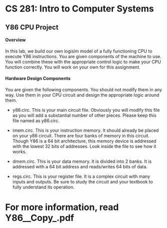 # CS 281: Intro to Computer Systems

## Y86 CPU Project

#### Overview

In this lab, we build our own logisim model of a fully functioning CPU to execute Y86 instructions. You
are given components of the machine to use. You will combine these with the appropriate control logic to
make your CPU function correctly. You will work on your own for this assignment.

#### Hardware Design Components

You are given the following components. You should not modify them in any way. Use them in your CPU
circuit and design the appropriate logic around them.

* y86.circ. This is your main circuit file. Obviously you will modify this file as you will add a substantial
number of other pieces. Please keep this file named as y86.circ.

* imem.circ. This is your instruction memory. It should already be placed on your y86 circuit. There
are four banks of memory in this circuit. Though Y86 is a 64 bit architecture, this memory device is
addressed with the lowest 32 bits of addresses. Look inside the file to see how it works.

* dmem.circ. This is your data memory. It is divided into 2 banks. It is addressed with a 64 bit address
and reads/writes 64 bits of data.

* regs.circ. This is your register file. It is a complex circuit with many inputs and outputs. Be sure to
study the circuit and your textbook to fully understand its operation.


# For more information, read Y86__Copy_.pdf
